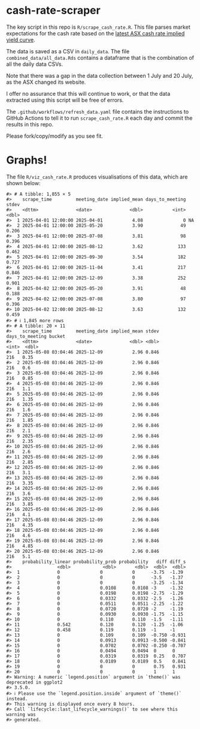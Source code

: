 
<!-- README.md is generated from README.Rmd. Please edit that file -->

# cash-rate-scraper

The key script in this repo is `R/scrape_cash_rate.R`. This file parses
market expectations for the cash rate based on the [latest ASX cash rate
implied yield
curve](https://www.asx.com.au/markets/trade-our-derivatives-market/futures-market/rba-rate-tracker).

The data is saved as a CSV in `daily_data`. The file
`combined_data/all_data.Rds` contains a dataframe that is the
combination of all the daily data CSVs.

Note that there was a gap in the data collection between 1 July and 20
July, as the ASX changed its website.

I offer no assurance that this will continue to work, or that the data
extracted using this script will be free of errors.

The `.github/workflows/refresh_data.yaml` file contains the instructions
to GitHub Actions to tell it to run `scrape_cash_rate.R` each day and
commit the results in this repo.

Please fork/copy/modify as you see fit.

# Graphs!

The file `R/viz_cash_rate.R` produces visualisations of this data, which
are shown below:

    #> # A tibble: 1,855 × 5
    #>    scrape_time         meeting_date implied_mean days_to_meeting  stdev
    #>    <dttm>              <date>              <dbl>           <int>  <dbl>
    #>  1 2025-04-01 12:00:00 2025-04-01           4.08               0 NA    
    #>  2 2025-04-01 12:00:00 2025-05-20           3.90              49  0.206
    #>  3 2025-04-01 12:00:00 2025-07-08           3.81              98  0.396
    #>  4 2025-04-01 12:00:00 2025-08-12           3.62             133  0.462
    #>  5 2025-04-01 12:00:00 2025-09-30           3.54             182  0.727
    #>  6 2025-04-01 12:00:00 2025-11-04           3.41             217  0.846
    #>  7 2025-04-01 12:00:00 2025-12-09           3.38             252  0.901
    #>  8 2025-04-02 12:00:00 2025-05-20           3.91              48  0.188
    #>  9 2025-04-02 12:00:00 2025-07-08           3.80              97  0.396
    #> 10 2025-04-02 12:00:00 2025-08-12           3.63             132  0.459
    #> # ℹ 1,845 more rows
    #> # A tibble: 20 × 11
    #>    scrape_time         meeting_date implied_mean stdev days_to_meeting bucket
    #>    <dttm>              <date>              <dbl> <dbl>           <int>  <dbl>
    #>  1 2025-05-08 03:04:46 2025-12-09           2.96 0.846             216   0.35
    #>  2 2025-05-08 03:04:46 2025-12-09           2.96 0.846             216   0.6 
    #>  3 2025-05-08 03:04:46 2025-12-09           2.96 0.846             216   0.85
    #>  4 2025-05-08 03:04:46 2025-12-09           2.96 0.846             216   1.1 
    #>  5 2025-05-08 03:04:46 2025-12-09           2.96 0.846             216   1.35
    #>  6 2025-05-08 03:04:46 2025-12-09           2.96 0.846             216   1.6 
    #>  7 2025-05-08 03:04:46 2025-12-09           2.96 0.846             216   1.85
    #>  8 2025-05-08 03:04:46 2025-12-09           2.96 0.846             216   2.1 
    #>  9 2025-05-08 03:04:46 2025-12-09           2.96 0.846             216   2.35
    #> 10 2025-05-08 03:04:46 2025-12-09           2.96 0.846             216   2.6 
    #> 11 2025-05-08 03:04:46 2025-12-09           2.96 0.846             216   2.85
    #> 12 2025-05-08 03:04:46 2025-12-09           2.96 0.846             216   3.1 
    #> 13 2025-05-08 03:04:46 2025-12-09           2.96 0.846             216   3.35
    #> 14 2025-05-08 03:04:46 2025-12-09           2.96 0.846             216   3.6 
    #> 15 2025-05-08 03:04:46 2025-12-09           2.96 0.846             216   3.85
    #> 16 2025-05-08 03:04:46 2025-12-09           2.96 0.846             216   4.1 
    #> 17 2025-05-08 03:04:46 2025-12-09           2.96 0.846             216   4.35
    #> 18 2025-05-08 03:04:46 2025-12-09           2.96 0.846             216   4.6 
    #> 19 2025-05-08 03:04:46 2025-12-09           2.96 0.846             216   4.85
    #> 20 2025-05-08 03:04:46 2025-12-09           2.96 0.846             216   5.1 
    #>    probability_linear probability_prob probability   diff diff_s
    #>                 <dbl>            <dbl>       <dbl>  <dbl>  <dbl>
    #>  1              0               0           0      -3.75  -1.39 
    #>  2              0               0           0      -3.5   -1.37 
    #>  3              0               0           0      -3.25  -1.34 
    #>  4              0               0.0108      0.0108 -3     -1.32 
    #>  5              0               0.0198      0.0198 -2.75  -1.29 
    #>  6              0               0.0332      0.0332 -2.5   -1.26 
    #>  7              0               0.0511      0.0511 -2.25  -1.22 
    #>  8              0               0.0720      0.0720 -2     -1.19 
    #>  9              0               0.0930      0.0930 -1.75  -1.15 
    #> 10              0               0.110       0.110  -1.5   -1.11 
    #> 11              0.542           0.120       0.120  -1.25  -1.06 
    #> 12              0.458           0.119       0.119  -1     -1    
    #> 13              0               0.109       0.109  -0.750 -0.931
    #> 14              0               0.0913      0.0913 -0.500 -0.841
    #> 15              0               0.0702      0.0702 -0.250 -0.707
    #> 16              0               0.0494      0.0494  0      0    
    #> 17              0               0.0319      0.0319  0.25   0.707
    #> 18              0               0.0189      0.0189  0.5    0.841
    #> 19              0               0           0       0.75   0.931
    #> 20              0               0           0       1      1
    #> Warning: A numeric `legend.position` argument in `theme()` was deprecated in ggplot2
    #> 3.5.0.
    #> ℹ Please use the `legend.position.inside` argument of `theme()` instead.
    #> This warning is displayed once every 8 hours.
    #> Call `lifecycle::last_lifecycle_warnings()` to see where this warning was
    #> generated.
